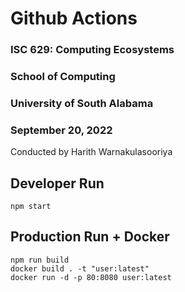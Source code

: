 # Github Actions

### ISC 629: Computing Ecosystems
### School of Computing
### University of South Alabama
### September 20, 2022

Conducted by Harith Warnakulasooriya

## Developer Run

```
npm start
```

## Production Run + Docker

```
npm run build
docker build . -t "user:latest"
docker run -d -p 80:8080 user:latest
```

